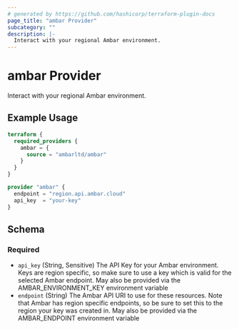 ```yaml
---
# generated by https://github.com/hashicorp/terraform-plugin-docs
page_title: "ambar Provider"
subcategory: ""
description: |-
  Interact with your regional Ambar environment.
---
```


# ambar Provider

Interact with your regional Ambar environment.

## Example Usage

```terraform
terraform {
  required_providers {
    ambar = {
      source = "ambarltd/ambar"
    }
  }
}

provider "ambar" {
  endpoint = "region.api.ambar.cloud"
  api_key  = "your-key"
}
```

<!-- schema generated by tfplugindocs -->
## Schema

### Required

- `api_key` (String, Sensitive) The API Key for your Ambar environment. Keys are region specific, so make sure to use a key which is valid for the selected Ambar endpoint. May also be provided via the AMBAR_ENVIRONMENT_KEY environment variable
- `endpoint` (String) The Ambar API URI to use for these resources. Note that Ambar has region specific endpoints, so be sure to set this to the region your key was created in. May also be provided via the AMBAR_ENDPOINT environment variable

